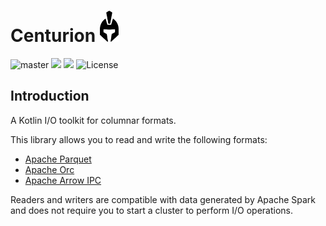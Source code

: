 # Centurion <img src="logo.png" height="50">

![master](https://github.com/sksamuel/centurion/workflows/master/badge.svg)
[<img src="https://img.shields.io/maven-central/v/com.sksamuel.centurion/centurion-schemas.svg?label=latest%20release"/>](http://search.maven.org/#search%7Cga%7C1%7Ccenturion)
[<img src="https://img.shields.io/nexus/s/https/oss.sonatype.org/com.sksamuel.centurion/centurion-schemas.svg?label=latest%20snapshot&style=plastic"/>](https://oss.sonatype.org/content/repositories/snapshots/com/sksamuel/centurion/)
![License](https://img.shields.io/github/license/sksamuel/centurion.svg?style=plastic)

## Introduction

A Kotlin I/O toolkit for columnar formats.

This library allows you to read and write the following formats:

* [Apache Parquet](https://parquet.apache.org)
* [Apache Orc](https://orc.apache.org)
* [Apache Arrow IPC](https://arrow.apache.org)

Readers and writers are compatible with data generated by Apache Spark and does not require you to start a cluster to
perform I/O operations.
